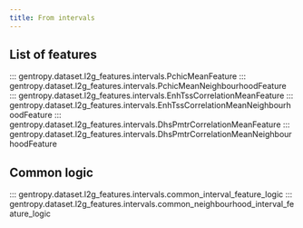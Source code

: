 ```yaml
---
title: From intervals
---
```


## List of features

::: gentropy.dataset.l2g_features.intervals.PchicMeanFeature
::: gentropy.dataset.l2g_features.intervals.PchicMeanNeighbourhoodFeature
::: gentropy.dataset.l2g_features.intervals.EnhTssCorrelationMeanFeature
::: gentropy.dataset.l2g_features.intervals.EnhTssCorrelationMeanNeighbourhoodFeature
::: gentropy.dataset.l2g_features.intervals.DhsPmtrCorrelationMeanFeature
::: gentropy.dataset.l2g_features.intervals.DhsPmtrCorrelationMeanNeighbourhoodFeature
## Common logic

::: gentropy.dataset.l2g_features.intervals.common_interval_feature_logic
::: gentropy.dataset.l2g_features.intervals.common_neighbourhood_interval_feature_logic
